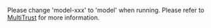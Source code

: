 Please change 'model-xxx' to 'model' when running.
Please refer to [MultiTrust](https://github.com/thu-ml/MMTrustEval) for more information.
